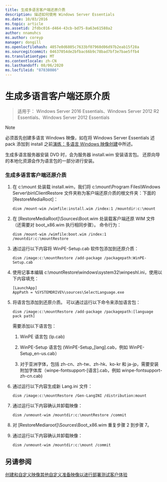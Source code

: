 ```yaml
---
title: 生成多语言客户端还原介质
description: 描述如何使用 Windows Server Essentials
ms.date: 10/03/2016
ms.topic: article
ms.assetid: 2fdbc016-d464-43cb-bd75-8a63e61588a2
author: nnamuhcs
ms.author: coreyp
manager: dongill
ms.openlocfilehash: 4057e0d6805c7633bf07960d06d97b2eab15f28a
ms.sourcegitcommit: 04637054de2bfbac66b9c78bad7bf3e7bae5ffb4
ms.translationtype: MT
ms.contentlocale: zh-CN
ms.lasthandoff: 08/06/2020
ms.locfileid: "87838086"
---
```

# <a name="build-multi-language-client-restore-media"></a>生成多语言客户端还原介质

>适用于： Windows Server 2016 Essentials、Windows Server 2012 R2 Essentials、Windows Server 2012 Essentials

> [!NOTE]
>  必须首先创建多语言 Windows 映像，如在将 Windows Server Essentials 述 pack 添加到 install 之前[演练：多语言 Windows 映像创建](/previous-versions/windows/it-pro/windows-8.1-and-8/jj126995(v=win.10))中所述。

 生成多语言服务器安装 DVD 时，会为服务器 install.wim 安装语言包。 还原向导的本地化资源会作为语言包的一部分进行安装。

### <a name="to-build-a-multi-language-client-restore-media"></a>生成多语言客户端还原介质

1.  在 c:\mount 处装载 install.wim，我们将 c:\mount\Program Files\Windows Server\bin\ClientRestore 文件夹称为客户端还原介质的根文件夹：下面的 [RestoreMediaRoot]：

    ```
    dism /mount-wim /wimfile:install.wim /index:1 /mountdir:c:\mount
    ```

2.  在 [RestoreMediaRoot]\Sources\Boot.wim 处装载客户端还原 WIM 文件（还需要对 boot_x86.wim 执行相同步骤）。 命令行为：

    ```
    dism /mount-wim /wimfile:boot.wim /index:1 /mountdir:c:\mountRestore
    ```

3.  通过运行以下内容将 WinPE-Setup.cab 软件包添加到还原介质：

    ```
    dism /image:c:\mountRestore /add-package /packagepath:WinPE-Setup.cab
    ```

4.  使用记事本编辑 c:\mountRestore\windows\system32\winpeshl.ini，使用以下内容填充：

    ```
    [LaunchApp]
    AppPath = %SYSTEMDRIVE%\sources\SelectLanguage.exe
    ```

5.  将语言包添加到还原介质。 可以通过运行以下命令来添加语言包：

    ```
    dism /image:c:\mountRestore /add-package /packagepath:[language pack path]
    ```

     需要添加以下语言包：

    1.  WinPE 语言包 (lp.cab)

    2.  WinPE-Setup 语言包 (WinPE-Setup_[lang].cab，例如 WinPE-Setup_en-us.cab）

    3.  对于亚洲字体，包括 zh-cn、zh-tw、zh-hk、ko-kr 和 ja-jp，需要安装附加字体库（winpe-fontsupport-[语言].cab，例如 winpe-fontsupport-zh-cn.cab)

6.  通过运行以下内容生成新 Lang.ini 文件：

    ```
    dism /image:c:\mountRestore /Gen-LangINI /distribution:mount
    ```

7.  通过运行以下内容确认并卸载映像：

    ```
    dism /unmount-wim /mountdir:c:\mountRestore /commit
    ```

8.  对 [RestoreMediaroot]\Sources\Boot_x86.wim 重复步骤 2 到步骤 7。

9. 通过运行以下内容确认并卸载映像：

    ```
    dism /unmount-wim /mountdir:c:\mount /commit
    ```

## <a name="see-also"></a>另请参阅

 [创建和自定义映像](Creating-and-Customizing-the-Image.md)[其他自定义](Additional-Customizations.md)[准备映像以进行部署](Preparing-the-Image-for-Deployment.md)[测试客户体验](Testing-the-Customer-Experience.md)